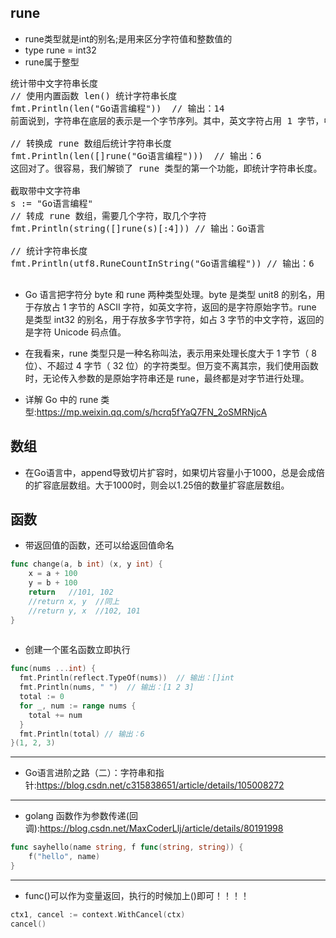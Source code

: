 ## rune
+ rune类型就是int的别名;是用来区分字符值和整数值的
+ type rune = int32
+ rune属于整型


<pre>
统计带中文字符串长度
// 使用内置函数 len() 统计字符串长度
fmt.Println(len("Go语言编程"))  // 输出：14  
前面说到，字符串在底层的表示是一个字节序列。其中，英文字符占用 1 字节，中文字符占用 3 字节，所以得到的长度 14 显然是底层占用字节长度，而不是字符串长度，这时，便需要用到 rune 类型。

// 转换成 rune 数组后统计字符串长度
fmt.Println(len([]rune("Go语言编程")))  // 输出：6
这回对了。很容易，我们解锁了 rune 类型的第一个功能，即统计字符串长度。

截取带中文字符串
s := "Go语言编程"
// 转成 rune 数组，需要几个字符，取几个字符
fmt.Println(string([]rune(s)[:4])) // 输出：Go语言 

// 统计字符串长度
fmt.Println(utf8.RuneCountInString("Go语言编程")) // 输出：6

</pre>

+ Go 语言把字符分 byte 和 rune 两种类型处理。byte 是类型 unit8 的别名，用于存放占 1 字节的 ASCII 字符，如英文字符，返回的是字符原始字节。rune 是类型 int32 的别名，用于存放多字节字符，如占 3 字节的中文字符，返回的是字符 Unicode 码点值。

+ 在我看来，rune 类型只是一种名称叫法，表示用来处理长度大于 1 字节（ 8 位）、不超过 4 字节（ 32 位）的字符类型。但万变不离其宗，我们使用函数时，无论传入参数的是原始字符串还是 rune，最终都是对字节进行处理。

+ 详解 Go 中的 rune 类型:<https://mp.weixin.qq.com/s/hcrq5fYaQ7FN_2oSMRNjcA>

## 数组
+ 在Go语言中，append导致切片扩容时，如果切片容量小于1000，总是会成倍的扩容底层数组。大于1000时，则会以1.25倍的数量扩容底层数组。

## 函数
+ 带返回值的函数，还可以给返回值命名
```go
func change(a, b int) (x, y int) {
    x = a + 100
    y = b + 100
    return   //101, 102
    //return x, y  //同上
    //return y, x  //102, 101
}
 
```

+ 创建一个匿名函数立即执行
```go
func(nums ...int) {
  fmt.Println(reflect.TypeOf(nums))  // 输出：[]int
  fmt.Println(nums, " ")  // 输出：[1 2 3]
  total := 0
  for _, num := range nums {
    total += num
  }
  fmt.Println(total) // 输出：6
}(1, 2, 3)

```


----


+ Go语言进阶之路（二）：字符串和指针:<https://blog.csdn.net/c315838651/article/details/105008272>

---

+ golang 函数作为参数传递(回调):<https://blog.csdn.net/MaxCoderLlj/article/details/80191998>

```go
func sayhello(name string, f func(string, string)) {
    f("hello", name)
}
```

---

+ func()可以作为变量返回，执行的时候加上()即可！！！！

```go
ctx1, cancel := context.WithCancel(ctx)
cancel()
```
